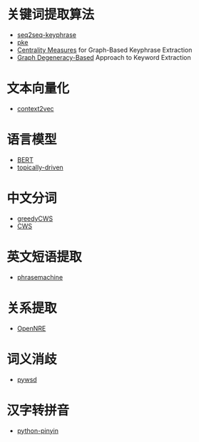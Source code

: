 # 关键词提取算法
- [seq2seq-keyphrase](https://github.com/memray/seq2seq-keyphrase)
- [pke](https://github.com/boudinfl/pke)
- [Centrality Measures](https://github.com/boudinfl/centrality_measures_ijcnlp13) for Graph-Based Keyphrase Extraction
- [Graph Degeneracy-Based](https://github.com/Tixierae/EMNLP_2016) Approach to Keyword Extraction

# 文本向量化
- [context2vec](https://github.com/orenmel/context2vec)

# 语言模型
- [BERT](https://github.com/google-research/bert)
- [topically-driven](https://github.com/jhlau/topically-driven-language-model)

# 中文分词
- [greedyCWS](https://github.com/jcyk/greedyCWS)
- [CWS](https://github.com/jcyk/CWS)

# 英文短语提取
- [phrasemachine](https://github.com/slanglab/phrasemachine)

# 关系提取
- [OpenNRE](https://github.com/thunlp/OpenNRE)

# 词义消歧
- [pywsd](https://github.com/alvations/pywsd)

# 汉字转拼音
- [python-pinyin](https://github.com/mozillazg/python-pinyin)
